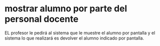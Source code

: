 # mostrar alumno por parte del personal docente
EL profesor le pedirá al sistema que le muestre el alumno por pantalla y el sistema lo que realizará es devolver el alumno indicado por pantalla.
